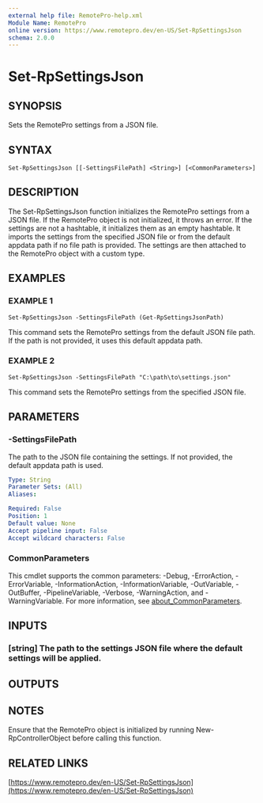 ```yaml
---
external help file: RemotePro-help.xml
Module Name: RemotePro
online version: https://www.remotepro.dev/en-US/Set-RpSettingsJson
schema: 2.0.0
---
```


# Set-RpSettingsJson

## SYNOPSIS
Sets the RemotePro settings from a JSON file.

## SYNTAX

```
Set-RpSettingsJson [[-SettingsFilePath] <String>] [<CommonParameters>]
```

## DESCRIPTION
The Set-RpSettingsJson function initializes the RemotePro settings from a JSON
file.
If the RemotePro object is not initialized, it throws an error.
If the
settings are not a hashtable, it initializes them as an empty hashtable.
It
imports the settings from the specified JSON file or from the default appdata
path if no file path is provided.
The settings are then attached to the
RemotePro object with a custom type.

## EXAMPLES

### EXAMPLE 1
```
Set-RpSettingsJson -SettingsFilePath (Get-RpSettingsJsonPath)
```

This command sets the RemotePro settings from the default JSON file path.
If the path is not provided, it uses this default appdata path.

### EXAMPLE 2
```
Set-RpSettingsJson -SettingsFilePath "C:\path\to\settings.json"
```

This command sets the RemotePro settings from the specified JSON file.

## PARAMETERS

### -SettingsFilePath
The path to the JSON file containing the settings.
If not provided, the default
appdata path is used.

```yaml
Type: String
Parameter Sets: (All)
Aliases:

Required: False
Position: 1
Default value: None
Accept pipeline input: False
Accept wildcard characters: False
```

### CommonParameters
This cmdlet supports the common parameters: -Debug, -ErrorAction, -ErrorVariable, -InformationAction, -InformationVariable, -OutVariable, -OutBuffer, -PipelineVariable, -Verbose, -WarningAction, and -WarningVariable. For more information, see [about_CommonParameters](http://go.microsoft.com/fwlink/?LinkID=113216).

## INPUTS

### [string] The path to the settings JSON file where the default settings will be applied.
## OUTPUTS

## NOTES
Ensure that the RemotePro object is initialized by running New-RpControllerObject
before calling this function.

## RELATED LINKS

[https://www.remotepro.dev/en-US/Set-RpSettingsJson](https://www.remotepro.dev/en-US/Set-RpSettingsJson)

